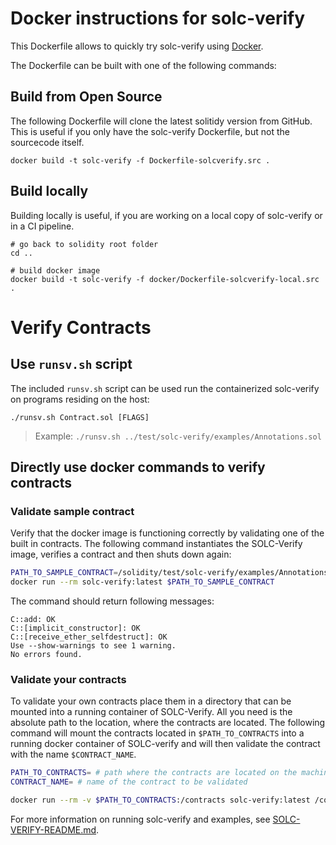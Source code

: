# Docker instructions for solc-verify

This Dockerfile allows to quickly try solc-verify using [Docker](https://docs.docker.com/).

The Dockerfile can be built with one of the following commands:

## Build from Open Source

The following Dockerfile will clone the latest solitidy version from GitHub. This is useful if you only have the solc-verify Dockerfile, but not the sourcecode itself.

```
docker build -t solc-verify -f Dockerfile-solcverify.src .
```

## Build locally

Building locally is useful, if you are working on a local copy of solc-verify or in a CI pipeline.

```
# go back to solidity root folder
cd ..

# build docker image
docker build -t solc-verify -f docker/Dockerfile-solcverify-local.src .
```

# Verify Contracts

## Use `runsv.sh` script

The included `runsv.sh` script can be used run the containerized solc-verify on programs residing on the host:
```
./runsv.sh Contract.sol [FLAGS]
```

> Example: `./runsv.sh ../test/solc-verify/examples/Annotations.sol`

## Directly use docker commands to verify contracts

### Validate sample contract

Verify that the docker image is functioning correctly by validating one of the built in contracts. The following command instantiates the SOLC-Verify image, verifies a contract and then shuts down again:

```bash
PATH_TO_SAMPLE_CONTRACT=/solidity/test/solc-verify/examples/Annotations.sol
docker run --rm solc-verify:latest $PATH_TO_SAMPLE_CONTRACT
```

The command should return following messages:

```
C::add: OK
C::[implicit_constructor]: OK
C::[receive_ether_selfdestruct]: OK
Use --show-warnings to see 1 warning.
No errors found.
```

### Validate your contracts

To validate your own contracts place them in a directory that can be mounted into a running container of SOLC-Verify. All you need is the absolute path to the location, where the contracts are located. The following command will mount the contracts located in `$PATH_TO_CONTRACTS` into a running docker container of SOLC-verify and will then validate the contract with the name `$CONTRACT_NAME`.


```bash
PATH_TO_CONTRACTS= # path where the contracts are located on the machine running the docker image
CONTRACT_NAME= # name of the contract to be validated

docker run --rm -v $PATH_TO_CONTRACTS:/contracts solc-verify:latest /contracts/$CONTRACT_NAME
```

For more information on running solc-verify and examples, see [SOLC-VERIFY-README.md](../SOLC-VERIFY-README.md).
